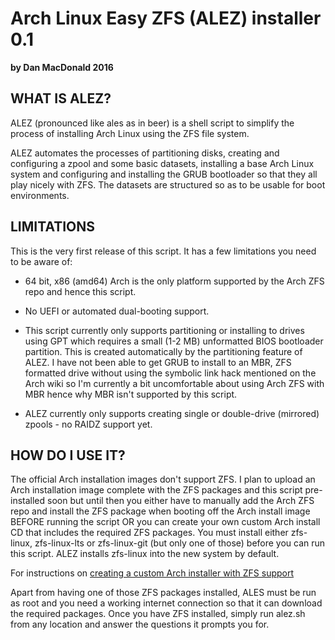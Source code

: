 Arch Linux Easy ZFS (ALEZ) installer 0.1
========================================

**by Dan MacDonald 2016**



WHAT IS ALEZ?
-------------

ALEZ (pronounced like ales as in beer) is a shell script to simplify the process of installing Arch Linux using the ZFS file system.

ALEZ automates the processes of partitioning disks, creating and configuring a zpool and some basic datasets, installing a base Arch Linux system and configuring and installing the GRUB bootloader so that they all play nicely with ZFS. The datasets are structured so as to be usable for boot environments.


LIMITATIONS
-----------

This is the very first release of this script. It has a few limitations you need to be aware of:

* 64 bit, x86 (amd64) Arch is the only platform supported by the Arch ZFS repo and hence this script.

* No UEFI or automated dual-booting support.

* This script currently only supports partitioning or installing to drives using GPT which requires a small (1-2 MB) unformatted BIOS bootloader partition. This is created automatically by the partitioning feature of ALEZ. I have not been able to get GRUB to install to an MBR, ZFS formatted drive without using the symbolic link hack mentioned on the Arch wiki so I'm currently a bit uncomfortable about using Arch ZFS with MBR hence why MBR isn't supported by this script.

* ALEZ currently only supports creating single or double-drive (mirrored) zpools - no RAIDZ support yet.


HOW DO I USE IT?
----------------

The official Arch installation images don't support ZFS. I plan to upload an Arch installation image complete with the ZFS packages and this script pre-installed soon but until then you either have to manually add the Arch ZFS repo and install the ZFS package when booting off the Arch install image BEFORE running the script OR you can create your own custom Arch install CD that includes the required ZFS packages. You must install either zfs-linux, zfs-linux-lts or zfs-linux-git (but only one of those) before you can run this script. ALEZ installs zfs-linux into the new system by default.

For instructions on [creating a custom Arch installer with ZFS support](https://wiki.archlinux.org/index.php/ZFS#Embed_the_archzfs_packages_into_an_archiso)

Apart from having one of those ZFS packages installed, ALES must be run as root and you need a working internet connection so that it can download the required packages. Once you have ZFS installed, simply run alez.sh from any location and answer the questions it prompts you for.
